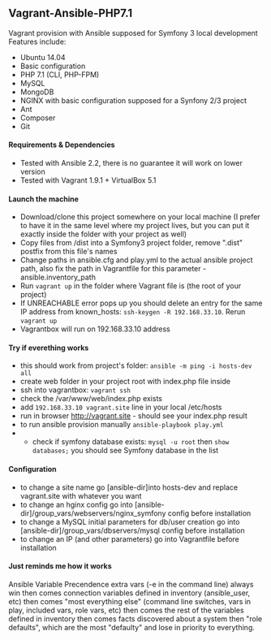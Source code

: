 ## Vagrant-Ansible-PHP7.1

Vagrant provision with Ansible supposed for Symfony 3 local development
Features include:
- Ubuntu 14.04
- Basic configuration
- PHP 7.1 (CLI, PHP-FPM)
- MySQL
- MongoDB
- NGINX with basic configuration supposed for a Synfony 2/3 project
- Ant
- Composer
- Git

#### Requirements & Dependencies
- Tested with Ansible 2.2, there is no guarantee it will work on lower version
- Tested with Vagrant 1.9.1 + VirtualBox 5.1

#### Launch the machine
- Download/clone this project somewhere on your local machine (I prefer to have it in the same level where my project lives, but you can put it exactly inside the folder with your project as well)
- Copy files from /dist into a Symfony3 project folder, remove ".dist" postfix from this file's names
- Change paths in ansible.cfg and play.yml to the actual ansible project path, also fix the path in Vagrantfile for this parameter - ansible.inventory_path
- Run `vagrant up` in the folder where Vagrant file is (the root of your project)
- If UNREACHABLE error pops up you should delete an entry for the same IP address from known_hosts: `ssh-keygen -R 192.168.33.10`. Rerun `vagrant up`
- Vagrantbox will run on 192.168.33.10 address

#### Try if everething works
- this should work from project's folder: `ansible -m ping -i hosts-dev all`
- create web folder in your project root with index.php file inside
- ssh into vagrantbox: `vagrant ssh`
- check the /var/www/web/index.php exists
- add `192.168.33.10 vagrant.site` line in your local /etc/hosts
- run in browser http://vagrant.site - should see your index.php result
- to run ansible provision manually `ansible-playbook play.yml`
- - check if symfony database exists: `mysql -u root` then `show databases;` you should see Symfony database in the list

#### Configuration
- to change a site name go [ansible-dir]into hosts-dev and replace vagrant.site with whatever you want
- to change an hginx config go into [ansible-dir]/group_vars/webservers/nginx_symfony config before installation
- to change a MySQL initial parameters  for db/user creation  go into  [ansible-dir]/group_vars/dbservers/mysql config before installation
- to change an IP (and other parameters) go into Vagrantfile before installation

#### Just reminds me how it works
Ansible Variable Precendence
extra vars (-e in the command line) always win
then comes connection variables defined in inventory (ansible_user, etc)
then comes "most everything else" (command line switches, vars in play, included vars, role vars, etc)
then comes the rest of the variables defined in inventory
then comes facts discovered about a system
then "role defaults", which are the most "defaulty" and lose in priority to everything.
